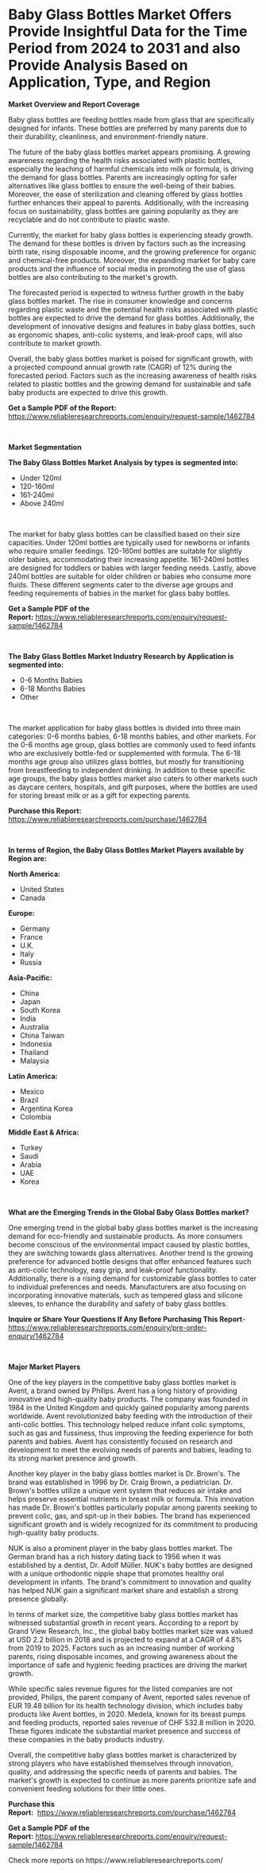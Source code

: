 <p><h1>Baby Glass Bottles Market Offers Provide Insightful Data for the Time Period from 2024 to 2031 and also Provide Analysis Based on Application, Type, and Region</h1></p><p><strong>Market Overview and Report Coverage</strong></p>
<p><p>Baby glass bottles are feeding bottles made from glass that are specifically designed for infants. These bottles are preferred by many parents due to their durability, cleanliness, and environment-friendly nature.</p><p>The future of the baby glass bottles market appears promising. A growing awareness regarding the health risks associated with plastic bottles, especially the leaching of harmful chemicals into milk or formula, is driving the demand for glass bottles. Parents are increasingly opting for safer alternatives like glass bottles to ensure the well-being of their babies. Moreover, the ease of sterilization and cleaning offered by glass bottles further enhances their appeal to parents. Additionally, with the increasing focus on sustainability, glass bottles are gaining popularity as they are recyclable and do not contribute to plastic waste.</p><p>Currently, the market for baby glass bottles is experiencing steady growth. The demand for these bottles is driven by factors such as the increasing birth rate, rising disposable income, and the growing preference for organic and chemical-free products. Moreover, the expanding market for baby care products and the influence of social media in promoting the use of glass bottles are also contributing to the market's growth.</p><p>The forecasted period is expected to witness further growth in the baby glass bottles market. The rise in consumer knowledge and concerns regarding plastic waste and the potential health risks associated with plastic bottles are expected to drive the demand for glass bottles. Additionally, the development of innovative designs and features in baby glass bottles, such as ergonomic shapes, anti-colic systems, and leak-proof caps, will also contribute to market growth.</p><p>Overall, the baby glass bottles market is poised for significant growth, with a projected compound annual growth rate (CAGR) of 12% during the forecasted period. Factors such as the increasing awareness of health risks related to plastic bottles and the growing demand for sustainable and safe baby products are expected to drive this growth.</p></p>
<p><strong>Get a Sample PDF of the Report:</strong> <a href="https://www.reliableresearchreports.com/enquiry/request-sample/1462784">https://www.reliableresearchreports.com/enquiry/request-sample/1462784</a></p>
<p>&nbsp;</p>
<p><strong>Market Segmentation</strong></p>
<p><strong>The Baby Glass Bottles Market Analysis by types is segmented into:</strong></p>
<p><ul><li>Under 120ml</li><li>120-160ml</li><li>161-240ml</li><li>Above 240ml</li></ul></p>
<p>&nbsp;</p>
<p><p>The market for baby glass bottles can be classified based on their size capacities. Under 120ml bottles are typically used for newborns or infants who require smaller feedings. 120-160ml bottles are suitable for slightly older babies, accommodating their increasing appetite. 161-240ml bottles are designed for toddlers or babies with larger feeding needs. Lastly, above 240ml bottles are suitable for older children or babies who consume more fluids. These different segments cater to the diverse age groups and feeding requirements of babies in the market for glass baby bottles.</p></p>
<p><strong>Get a Sample PDF of the Report:</strong>&nbsp;<a href="https://www.reliableresearchreports.com/enquiry/request-sample/1462784">https://www.reliableresearchreports.com/enquiry/request-sample/1462784</a></p>
<p>&nbsp;</p>
<p><strong>The Baby Glass Bottles Market Industry Research by Application is segmented into:</strong></p>
<p><ul><li>0-6 Months Babies</li><li>6-18 Months Babies</li><li>Other</li></ul></p>
<p>&nbsp;</p>
<p><p>The market application for baby glass bottles is divided into three main categories: 0-6 months babies, 6-18 months babies, and other markets. For the 0-6 months age group, glass bottles are commonly used to feed infants who are exclusively bottle-fed or supplemented with formula. The 6-18 months age group also utilizes glass bottles, but mostly for transitioning from breastfeeding to independent drinking. In addition to these specific age groups, the baby glass bottles market also caters to other markets such as daycare centers, hospitals, and gift purposes, where the bottles are used for storing breast milk or as a gift for expecting parents.</p></p>
<p><strong>Purchase this Report:</strong>&nbsp; <a href="https://www.reliableresearchreports.com/purchase/1462784">https://www.reliableresearchreports.com/purchase/1462784</a></p>
<p>&nbsp;</p>
<p><strong>In terms of Region, the Baby Glass Bottles Market Players available by Region are:</strong></p>
<p>
    <p> <strong> North America: </strong>
        <ul>
            <li>United States</li>
            <li>Canada</li>
        </ul>
        </p> 
    <p> <strong> Europe: </strong>
        <ul>
            <li>Germany</li>
            <li>France</li>
            <li>U.K.</li>
            <li>Italy</li>
            <li>Russia</li>
        </ul>
        </p> 
    <p> <strong> Asia-Pacific: </strong>
        <ul>
            <li>China</li>
            <li>Japan</li>
            <li>South Korea</li>
            <li>India</li>
            <li>Australia</li>
            <li>China Taiwan</li>
            <li>Indonesia</li>
            <li>Thailand</li>
            <li>Malaysia</li>
        </ul>
        </p> 
    <p> <strong> Latin America: </strong>
        <ul>
            <li>Mexico</li>
            <li>Brazil</li>
            <li>Argentina Korea</li>
            <li>Colombia</li>
        </ul>
        </p> 
    <p> <strong> Middle East & Africa: </strong>
        <ul>
            <li>Turkey</li>
            <li>Saudi</li>
            <li>Arabia</li>
            <li>UAE</li>
            <li>Korea</li>
        </ul>
    </p>
    </p>
<p>&nbsp;</p>
<p><strong>What are the Emerging Trends in the Global Baby Glass Bottles market?</strong></p>
<p><p>One emerging trend in the global baby glass bottles market is the increasing demand for eco-friendly and sustainable products. As more consumers become conscious of the environmental impact caused by plastic bottles, they are switching towards glass alternatives. Another trend is the growing preference for advanced bottle designs that offer enhanced features such as anti-colic technology, easy grip, and leak-proof functionality. Additionally, there is a rising demand for customizable glass bottles to cater to individual preferences and needs. Manufacturers are also focusing on incorporating innovative materials, such as tempered glass and silicone sleeves, to enhance the durability and safety of baby glass bottles.</p></p>
<p><strong>Inquire or Share Your Questions If Any Before Purchasing This Report</strong>- <a href="https://www.reliableresearchreports.com/enquiry/pre-order-enquiry/1462784">https://www.reliableresearchreports.com/enquiry/pre-order-enquiry/1462784</a></p>
<p>&nbsp;</p>
<p><strong>Major Market Players</strong></p>
<p><p>One of the key players in the competitive baby glass bottles market is Avent, a brand owned by Philips. Avent has a long history of providing innovative and high-quality baby products. The company was founded in 1984 in the United Kingdom and quickly gained popularity among parents worldwide. Avent revolutionized baby feeding with the introduction of their anti-colic bottles. This technology helped reduce infant colic symptoms, such as gas and fussiness, thus improving the feeding experience for both parents and babies. Avent has consistently focused on research and development to meet the evolving needs of parents and babies, leading to its strong market presence and growth.</p><p>Another key player in the baby glass bottles market is Dr. Brown's. The brand was established in 1996 by Dr. Craig Brown, a pediatrician. Dr. Brown's bottles utilize a unique vent system that reduces air intake and helps preserve essential nutrients in breast milk or formula. This innovation has made Dr. Brown's bottles particularly popular among parents seeking to prevent colic, gas, and spit-up in their babies. The brand has experienced significant growth and is widely recognized for its commitment to producing high-quality baby products.</p><p>NUK is also a prominent player in the baby glass bottles market. The German brand has a rich history dating back to 1956 when it was established by a dentist, Dr. Adolf Müller. NUK's baby bottles are designed with a unique orthodontic nipple shape that promotes healthy oral development in infants. The brand's commitment to innovation and quality has helped NUK gain a significant market share and establish a strong presence globally.</p><p>In terms of market size, the competitive baby glass bottles market has witnessed substantial growth in recent years. According to a report by Grand View Research, Inc., the global baby bottles market size was valued at USD 2.2 billion in 2018 and is projected to expand at a CAGR of 4.8% from 2019 to 2025. Factors such as an increasing number of working parents, rising disposable incomes, and growing awareness about the importance of safe and hygienic feeding practices are driving the market growth.</p><p>While specific sales revenue figures for the listed companies are not provided, Philips, the parent company of Avent, reported sales revenue of EUR 19.48 billion for its health technology division, which includes baby products like Avent bottles, in 2020. Medela, known for its breast pumps and feeding products, reported sales revenue of CHF 532.8 million in 2020. These figures indicate the substantial market presence and success of these companies in the baby products industry.</p><p>Overall, the competitive baby glass bottles market is characterized by strong players who have established themselves through innovation, quality, and addressing the specific needs of parents and babies. The market's growth is expected to continue as more parents prioritize safe and convenient feeding solutions for their little ones.</p></p>
<p><strong>Purchase this Report:</strong>&nbsp;&nbsp;<a href="https://www.reliableresearchreports.com/purchase/1462784">https://www.reliableresearchreports.com/purchase/1462784</a></p>
<p></p>
<p><strong>Get a Sample PDF of the Report:</strong>&nbsp;<a href="https://www.reliableresearchreports.com/enquiry/request-sample/1462784">https://www.reliableresearchreports.com/enquiry/request-sample/1462784</a></p>
<p>Check more reports on https://www.reliableresearchreports.com/</p>